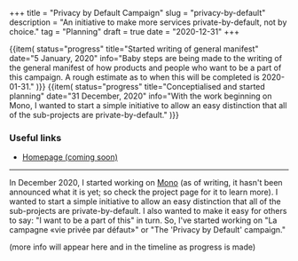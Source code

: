 +++
title = "Privacy by Default Campaign"
slug = "privacy-by-default"
description = "An initiative to make more services private-by-default, not by choice."
tag = "Planning"
draft = true
date = "2020-12-31"
+++

<section id="timeline">
  {{item(
    status="progress"
    title="Started writing of general manifest"
    date="5 January, 2020"
    info="Baby steps are being made to the writing of the general manifest of how products and people who want to be a part of this campaign. A rough estimate as to when this will be completed is 2020-01-31."
  )}}
  {{item(
    status="progress"
    title="Conceptialised and started planning"
    date="31 December, 2020"
    info="With the work beginning on Mono, I wanted to start a simple initiative to allow an easy distinction that all of the sub-projects are private-by-default."
  )}}
</section>

### Useful links
- [Homepage (coming soon)](https://privacybydefault.doamatto.xyz)

---

In December 2020, I started working on [Mono](/projects/mono) (as of writing, it hasn't been announced what it is yet; so check the project page for it to learn more). I wanted to start a simple initiative to allow an easy distinction that all of the sub-projects are private-by-default. I also wanted to make it easy for others to say: "I want to be a part of this" in turn. So, I've started working on "La campagne «vie privée par défaut»" or "The 'Privacy by Default' campaign."

(more info will appear here and in the timeline as progress is made)
